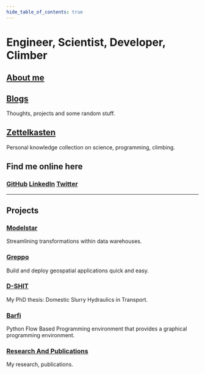 ```yaml
---
hide_table_of_contents: true
---
```


# Engineer, Scientist, Developer, Climber

## [About me](/me)

## [Blogs](/blog)

Thoughts, projects and some random stuff.

## [Zettelkasten](/zettelkasten)

Personal knowledge collection on science, programming, climbing.

## Find me online here

### [GitHub](https://github.com/krish-adi) [LinkedIn](https://www.linkedin.com/in/adithyakrishnan/) [Twitter](https://twitter.com/krish_adi_)

---

## Projects

### [Modelstar](https://modelstar.io/)

Streamlining transformations within data warehouses.

### [Greppo](https://greppo.io/)

Build and deploy geospatial applications quick and easy.

### [D-SHIT](/d-shit)

My PhD thesis: Domestic Slurry Hydraulics in Transport.

### [Barfi](https://github.com/krish-adi/barfi)

Python Flow Based Programming environment that provides a graphical programming environment.

### [Research And Publications](/rp)

My research, publications.